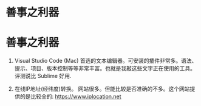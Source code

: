 # 善事之利器



# 善事之利器

1. Visual Studio Code (Mac)
首选的文本编辑器。可安装的插件非常多。语法、提示、项目、版本控制等等非常丰富。也就是我敲这些文字正在使用的工具。评测说比 Sublime 好用.

2. 在线IP地址(经纬度)转换。
网站很多。但能比较是否准确的不多。这个网站提供的是比较全的:
https://www.iplocation.net

